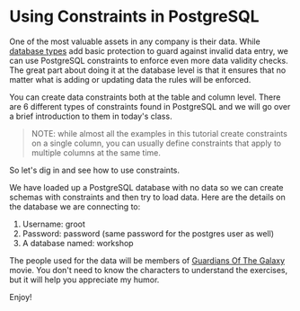 # Using Constraints in PostgreSQL 

One of the most valuable assets in any company is their data. While [database types](https://learn.crunchydata.com/postgresql-devel/courses/basics/basicdatatype) add basic protection to guard against invalid data entry, we can use PostgreSQL constraints to enforce even more data validity checks. The great part about doing it at the database level is that it ensures that no matter what is adding or updating data the rules will be enforced. 

You can create data constraints both at the table and column level. There are 6 different types of constraints found in PostgreSQL and we will go over a brief introduction to them in today's class.

> NOTE: while almost all the examples in this tutorial create constraints on a single column, you can usually define constraints that apply to multiple columns at the same time. 

So let's dig in and see how to use constraints.


We have loaded up a PostgreSQL database with no data so we can create schemas with constraints and then try to load data. Here are the details on the database we are connecting to:
1. Username: groot
1. Password: password (same password for the postgres user as well)
1. A database named: workshop

The people used for the data will be members of [Guardians Of The Galaxy](https://www.imdb.com/title/tt2015381/) movie. You don't need to know the characters to understand the exercises, but it will help you appreciate my humor.
 
Enjoy!
